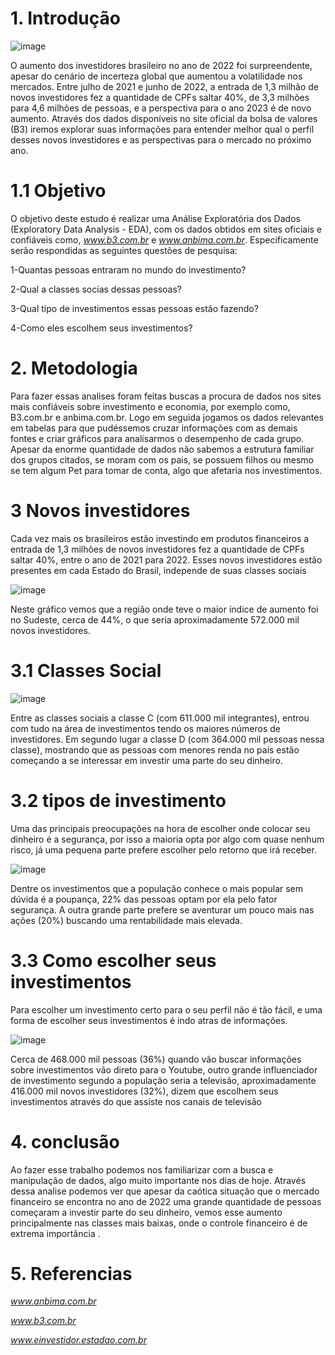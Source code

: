 # 1. Introdução 

![image](https://github.com/renan010101/Novos_investidores_analise_exploratoria/assets/136761774/8fbe31a1-2021-40f1-9453-c50f1f5c4e66)


O aumento dos investidores brasileiro no ano de 2022 foi surpreendente, apesar do cenário de incerteza global que aumentou a volatilidade nos mercados. Entre julho de 2021 e junho de 2022, a entrada de 1,3 milhão de novos investidores fez a quantidade de CPFs saltar 40%, de 3,3 milhões para 4,6 milhões de pessoas, e a perspectiva para o ano 2023 é de novo aumento. 
Através dos dados disponíveis no site oficial da bolsa de valores (B3) iremos explorar suas informações para entender melhor qual o perfil desses novos investidores e as perspectivas para o mercado no próximo ano. 


# 1.1 Objetivo

O objetivo deste estudo é realizar uma Análise Exploratória dos Dados (Exploratory Data Analysis - EDA), com os dados obtidos em sites oficiais e confiáveis como, *www.b3.com.br* e *www.anbima.com.br*. Especificamente serão respondidas as seguintes questões de pesquisa:

1-Quantas pessoas entraram no mundo do investimento?

2-Qual a classes socias dessas pessoas?

3-Qual tipo de investimentos essas pessoas estão fazendo?

4-Como eles escolhem seus investimentos?


# 2. Metodologia
Para fazer essas analises foram feitas buscas a procura de dados nos sites mais confiáveis sobre investimento e economia, por exemplo como, B3.com.br e anbima.com.br. Logo em seguida jogamos os dados relevantes em tabelas para que pudéssemos cruzar informações com as demais fontes e criar gráficos para analisarmos o desempenho de cada grupo. 
Apesar da enorme quantidade de dados não sabemos a estrutura familiar dos grupos citados, se moram com os pais, se possuem filhos ou mesmo se tem algum Pet para tomar de conta, algo que afetaria nos investimentos.


# 3 Novos investidores

Cada vez mais os brasileiros estão investindo em produtos financeiros a entrada de 1,3 milhões de novos investidores fez a quantidade de CPFs saltar 40%, entre o ano de 2021 para 2022. 
Esses novos investidores estão presentes em cada Estado do Brasil, independe de suas classes sociais 

![image](https://github.com/renan010101/Novos_investidores_analise_exploratoria/assets/136761774/824f2bbc-d99a-4145-a39d-c970f82e4125)


Neste gráfico vemos que a região onde teve o maior índice de aumento foi no Sudeste, cerca de 44%, o que seria aproximadamente 572.000 mil novos investidores.


# 3.1 Classes Social

![image](https://github.com/renan010101/Novos_investidores_analise_exploratoria/assets/136761774/6aca281b-f2ab-4989-82b5-61b324eec72e)


Entre as classes sociais a classe C (com 611.000 mil integrantes), entrou com tudo na área de investimentos tendo os maiores números de investidores. Em segundo lugar a classe D (com 364.000 mil pessoas nessa classe), mostrando que as pessoas com menores renda no país estão começando a se interessar em investir uma parte do seu dinheiro.


# 3.2 tipos de investimento
Uma das principais preocupações na hora de escolher onde colocar seu dinheiro é a segurança, por isso a maioria opta por algo com quase nenhum risco, já uma pequena parte prefere escolher pelo retorno que irá receber.

![image](https://github.com/renan010101/Novos_investidores_analise_exploratoria/assets/136761774/cb440253-955a-48e2-927b-f8897b18df50)


Dentre os investimentos que a população conhece o mais popular sem dúvida é a poupança, 22% das pessoas optam por ela pelo fator segurança. A outra grande parte prefere se aventurar um pouco mais nas ações (20%) buscando uma rentabilidade mais elevada.


# 3.3 Como escolher seus investimentos 

Para escolher um investimento certo para o seu perfil não é tão fácil, e uma forma de escolher seus investimentos é indo atras de informações.

![image](https://github.com/renan010101/Novos_investidores_analise_exploratoria/assets/136761774/3d1dfc4c-cd51-4db6-a852-86685e44aaac)

Cerca de 468.000 mil pessoas (36%) quando vão buscar informações sobre investimentos vão direto para o Youtube, outro grande influenciador de investimento segundo a população seria a televisão, aproximadamente 416.000 mil novos investidores (32%), dizem que escolhem seus investimentos através do que assiste nos canais de televisão 


# 4. conclusão
Ao fazer esse trabalho podemos nos familiarizar com a busca e manipulação de dados, algo muito importante nos dias de hoje. Através dessa analise podemos ver que apesar da caótica situação que o mercado financeiro se encontra no ano de 2022 uma grande quantidade de pessoas começaram a investir parte do seu dinheiro, vemos esse aumento principalmente nas classes mais baixas, onde o controle financeiro é de extrema importância .


# 5. Referencias
*www.anbima.com.br*

*www.b3.com.br*

*www.einvestidor.estadao.com.br*
